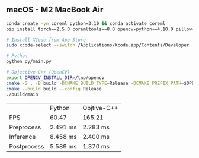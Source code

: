 ## macOS - M2 MacBook Air
```bash
conda create -yn coreml python=3.10 && conda activate coreml
pip install torch==2.5.0 coremltools==8.0 opencv-python~=4.10.0 pillow==11.0.0

# Install XCode from App Store
sudo xcode-select --switch /Applications/Xcode.app/Contents/Developer

# Python
python py/main.py

# Objective-C++ (OpenCV)
export OPENCV_INSTALL_DIR=/tmp/opencv
cmake -S . -B build -DCMAKE_BUILD_TYPE=Release -DCMAKE_PREFIX_PATH=$OPENCV_INSTALL_DIR
cmake --build build --config Release
./build/main
```

<table>
  <tr>
    <td ></td>
    <td>Python</td>
    <td>Objtive-C++</td>
  </tr>
  <tr>
    <td>FPS</td>
    <td>60.47</td>
    <td>165.21</td>
  </tr>
  <tr>
    <td>Preprocess</td>
    <td>2.491 ms</td>
    <td>2.283 ms</td>
  </tr>
  <tr>
    <td>Inference</td>
    <td>8.458 ms</td>
    <td>2.400 ms</td>
  </tr>
  <tr>
    <td>Postprocess</td>
    <td>5.589 ms</td>
    <td>1.370 ms</td>
  </tr>
</table>